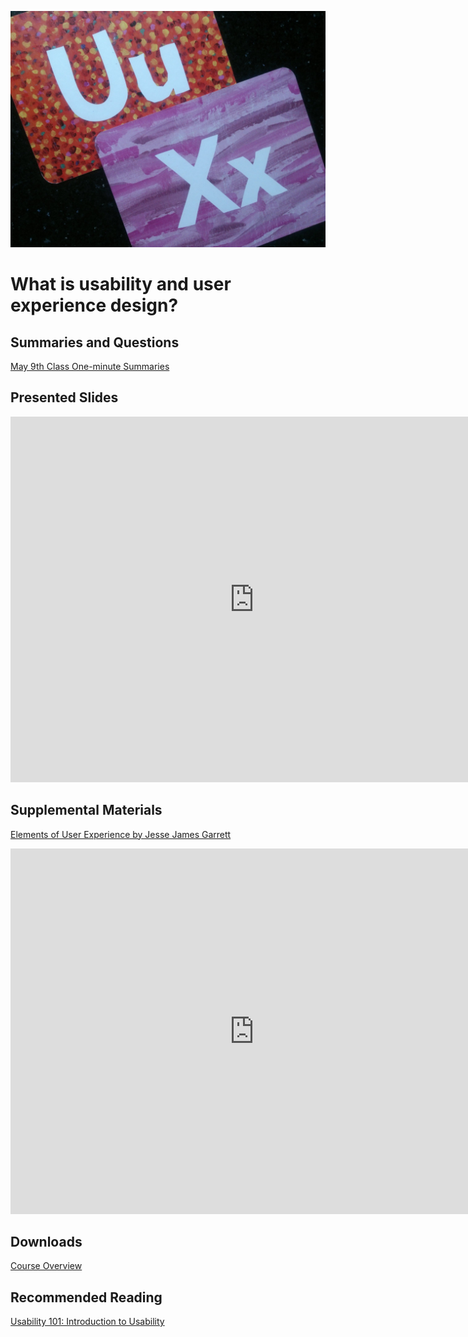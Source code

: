 ![UX - User Experience](assets/images/12650723674_d5c85af332_k.jpg ':class=banner-image')

# What is usability and user experience design?

## Summaries and Questions  
[May 9th Class One-minute Summaries](https://sso.canvaslms.com/courses/1924881/assignments/14377751)

## Presented Slides  
<div class="video-container-16by9"><iframe src="https://docs.google.com/presentation/d/e/2PACX-1vRnnRFelgw1ksq_p8Eryg3dnyLCRRLPf5fBgdwdv9p-tCIwcxqWvzDGrGbjxGHL7HqEJVpmV26ntk3a/embed?start=false&loop=false&delayms=3000" frameborder="0" width=780" height="585" allowfullscreen="true" mozallowfullscreen="true" webkitallowfullscreen="true"></iframe></div>

## Supplemental Materials  
[Elements of User Experience by Jesse James Garrett](https://qofr.files.wordpress.com/2016/11/q-of-r-presentation-11.pdf)
<div class="responsive-container"><iframe src="https://docs.google.com/viewer?url=http://infolab.stanford.edu/pub/papers/google.pdf&embedded=true" style="width:780px; height:585px;" frameborder="0"></iframe></div>

## Downloads
[Course Overview](https://sso.canvaslms.com/courses/1924881/files/folder/Downloads/Course%20Overview)  

## Recommended Reading  
<a class="embedly-card" data-card-controls="0" data-card-align="left" href="https://www.nngroup.com/articles/usability-101-introduction-to-usability/">Usability 101: Introduction to Usability</a>
<script async src="//cdn.embedly.com/widgets/platform.js" charset="UTF-8"></script>
